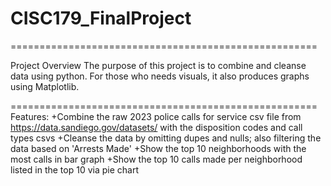 # CISC179_FinalProject

=====================================================

Project Overview
The purpose of this project is to combine and cleanse data using python. For those who needs visuals, it also produces graphs using Matplotlib.

=====================================================
Features: 
+Combine the raw 2023 police calls for service csv file from https://data.sandiego.gov/datasets/ with the disposition codes and call types csvs
+Cleanse the data by omitting dupes and nulls; also filtering the data based on 'Arrests Made'
+Show the top 10 neighborhoods with the most calls in bar graph
+Show the top 10 calls made per neighborhood listed in the top 10 via pie chart


